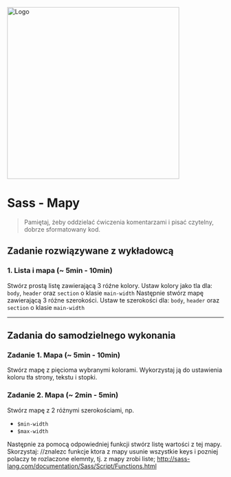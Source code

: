<img alt="Logo" src="http://coderslab.pl/svg/logo-coderslab.svg" width="400">

# Sass - Mapy

> Pamiętaj, żeby oddzielać ćwiczenia komentarzami i pisać czytelny, dobrze sformatowany kod.

## Zadanie rozwiązywane z wykładowcą

### 1. Lista i mapa (~ 5min - 10min)

Stwórz prostą listę zawierającą 3 róźne kolory. Ustaw kolory jako tla dla: `body`, `header` oraz `section` o klasie `main-width`
Następnie stwórz mapę zawierającą 3 różne szerokości.  Ustaw te szerokości dla: `body`, `header` oraz `section` o klasie `main-width`

-------------------------------------------------------------------------------

## Zadania do samodzielnego wykonania

### Zadanie 1. Mapa (~ 5min - 10min)

Stwórz mapę z pięcioma wybranymi kolorami. Wykorzystaj ją do ustawienia koloru tła strony, tekstu i stopki.

### Zadanie 2. Mapa (~ 2min - 5min)

Stwórz mapę z 2 różnymi szerokościami, np.
- `$min-width`
- `$max-width`

Następnie za pomocą odpowiedniej funkcji stwórz listę wartości z tej mapy.
Skorzystaj:
//znalezc funkcje ktora z mapy usunie wszystkie keys i pozniej polaczy te rozlaczone elemnty, tj. z mapy zrobi liste;  http://sass-lang.com/documentation/Sass/Script/Functions.html
